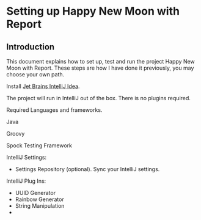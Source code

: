 # Setting up Happy New Moon with Report 

## Introduction

This document explains how to set up, test and run the project Happy New Moon with Report.   These steps are how I have done it previously,  you may choose your own path.  



Install [Jet Brains IntelliJ Idea](https://www.jetbrains.com/idea/).

The project will run in IntelliJ out of the box.  There is no plugins required.   

Required Languages and frameworks.  

Java

Groovy

Spock Testing Framework 



IntelliJ Settings:

- Settings Repository   (optional).  Sync your IntelliJ settings.  

IntelliJ Plug Ins:

- UUID Generator
- Rainbow Generator
- String Manipulation
- 





